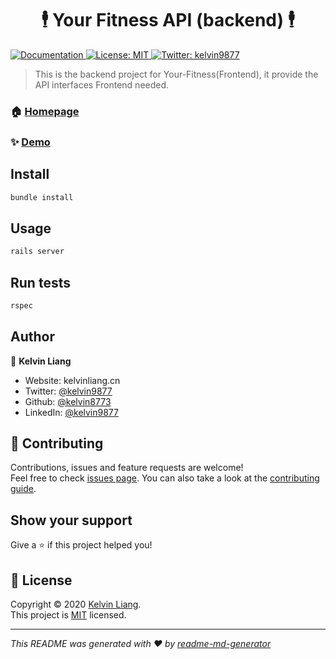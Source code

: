 <h1 align="center">🕴️ Your Fitness API (backend) 🕴️</h1>
<p align="center>
  <img alt="Version" src="https://img.shields.io/badge/version-1.0.0-blue.svg?cacheSeconds=2592000" />
  <a href="https://github.com/kelvin8773/your-fitness" target="_blank">
    <img alt="Documentation" src="https://img.shields.io/badge/documentation-yes-brightgreen.svg" />
  </a>
  <a href="https://github.com/kelvin8773/your-fitness-api/blob/master/LICENSE" target="_blank">
    <img alt="License: MIT" src="https://img.shields.io/badge/License-MIT-yellow.svg" />
  </a>
  <a href="https://twitter.com/kelvin9877" target="_blank">
    <img alt="Twitter: kelvin9877" src="https://img.shields.io/twitter/follow/kelvin9877.svg?style=social" />
  </a>
</p>

> This is the backend project for Your-Fitness(Frontend), it provide the API interfaces Frontend needed.

### 🏠 [Homepage](https://github.com/kelvin8773/your-fitness)

### ✨ [Demo](https://youfit.netlify.com/)

## Install

```sh
bundle install
```

## Usage

```sh
rails server
```

## Run tests

```sh
rspec
```

## Author

👤 **Kelvin Liang**

* Website: kelvinliang.cn
* Twitter: [@kelvin9877](https://twitter.com/kelvin9877)
* Github: [@kelvin8773](https://github.com/kelvin8773)
* LinkedIn: [@kelvin9877](https://linkedin.com/in/kelvin9877)

## 🤝 Contributing

Contributions, issues and feature requests are welcome!<br />Feel free to check [issues page](https://github.com/kelvin8773/your-fitness-api/issues). You can also take a look at the [contributing guide](https://github.com/kelvin8773/your-fitness-api/pulls).

## Show your support

Give a ⭐️ if this project helped you!

## 📝 License

Copyright © 2020 [Kelvin Liang](https://github.com/kelvin8773).<br />
This project is [MIT](https://github.com/kelvin8773/your-fitness-api/blob/master/LICENSE) licensed.

***
_This README was generated with ❤️ by [readme-md-generator](https://github.com/kefranabg/readme-md-generator)_
